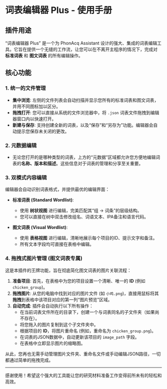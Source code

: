 # 词表编辑器 Plus - 使用手册

## 插件用途

“词表编辑器 Plus” 是一个为 PhonAcq Assistant 设计的强大、集成的词表编辑工具。它旨在提供一个无缝的工作流，让您可以在不离开主程序的情况下，完成对 **标准词表** 和 **图文词表** 的所有编辑操作。

## 核心功能

### 1. 统一的文件管理

-   **集中浏览**: 左侧的文件列表会自动扫描并显示您所有的标准词表和图文词表，并用不同图标加以区分。
-   **拖拽打开**: 您可以直接从系统的文件浏览器中，将 `.json` 词表文件拖拽到编辑器窗口内以快速打开。
-   **新建与保存**: 支持创建全新的词表，以及“保存”和“另存为”功能。编辑器会自动提示您保存未关闭的更改。

### 2. 元数据编辑

-   无论您打开的是哪种类型的词表，上方的“元数据”区域都允许您方便地编辑词表的**名称、版本和描述**。这些信息对于词表的管理和分享至关重要。

### 3. 双模式内容编辑

编辑器会自动识别词表格式，并提供最优的编辑界面：

-   **标准词表 (Standard Wordlist)**:
    -   使用 **树状视图** 进行编辑，完美匹配其“组 -> 词条”的层级结构。
    -   您可以直接在树中双击修改组名、词语文本、IPA备注和语言代码。

-   **图文词表 (Visual Wordlist)**:
    -   使用 **表格视图** 进行编辑，清晰地展示每个项目的ID、提示文字和备注。
    -   所有文本字段均可直接在表格中编辑。

### 4. 拖拽式图片管理 (图文词表专属)

这是本插件的王牌功能，旨在彻底简化图文词表的图片关联流程：

1.  **准备项目**: 首先，在表格中为您的项目设置一个清晰、唯一的 **ID** (例如 `chicken_group`)。
2.  **拖拽图片**: 从您的电脑中找到对应的图片文件 (如 `小鸡.png`)，直接用鼠标将其**拖拽**到表格中该项目对应的第一列“图片预览”区域。
3.  **自动完成**: 插件会自动执行以下所有操作：
    *   在当前词表文件所在的目录下，创建一个与词表同名的子文件夹（如果尚不存在）。
    *   将您拖入的图片复制到这个子文件夹中。
    *   根据项目的 **ID**，将图片重命名 (例如，重命名为 `chicken_group.png`)。
    *   在词表的JSON数据中，自动更新该项目的 `image_path` 字段。
    *   在表格中立即显示图片的缩略图。

从此，您再也无需手动管理图片文件夹、重命名文件或手动编辑JSON路径，一切都通过简单的拖拽完成。

---

感谢使用！希望这个强大的工具能让您的研究材料准备工作变得前所未有的轻松和高效。